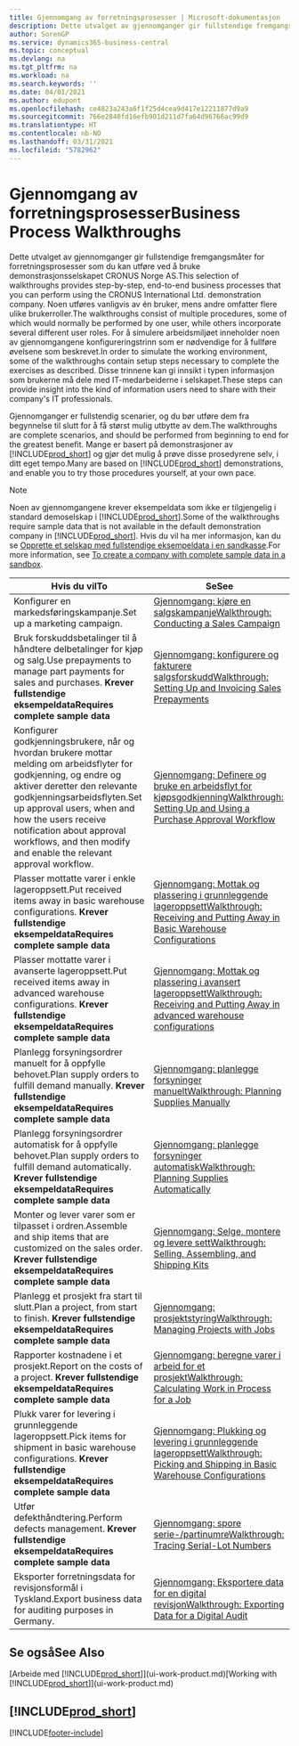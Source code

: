 ```yaml
---
title: Gjennomgang av forretningsprosesser | Microsoft-dokumentasjon
description: Dette utvalget av gjennomganger gir fullstendige fremgangsmåter for forretningsprosesser som du kan utføre ved å bruke demonstrasjonsselskapet CRONUS Norge AS.
author: SorenGP
ms.service: dynamics365-business-central
ms.topic: conceptual
ms.devlang: na
ms.tgt_pltfrm: na
ms.workload: na
ms.search.keywords: ''
ms.date: 04/01/2021
ms.author: edupont
ms.openlocfilehash: ce4823a243a6f1f25d4cea9d417e12211877d9a9
ms.sourcegitcommit: 766e2840fd16efb901d211d7fa64d96766ac99d9
ms.translationtype: HT
ms.contentlocale: nb-NO
ms.lasthandoff: 03/31/2021
ms.locfileid: "5782962"
---
```

# <a name="business-process-walkthroughs"></a><span data-ttu-id="a4a3c-103">Gjennomgang av forretningsprosesser</span><span class="sxs-lookup"><span data-stu-id="a4a3c-103">Business Process Walkthroughs</span></span>

<span data-ttu-id="a4a3c-104">Dette utvalget av gjennomganger gir fullstendige fremgangsmåter for forretningsprosesser som du kan utføre ved å bruke demonstrasjonsselskapet CRONUS Norge AS.</span><span class="sxs-lookup"><span data-stu-id="a4a3c-104">This selection of walkthroughs provides step-by-step, end-to-end business processes that you can perform using the CRONUS International Ltd. demonstration company.</span></span> <span data-ttu-id="a4a3c-105">Noen utføres vanligvis av én bruker, mens andre omfatter flere ulike brukerroller.</span><span class="sxs-lookup"><span data-stu-id="a4a3c-105">The walkthroughs consist of multiple procedures, some of which would normally be performed by one user, while others incorporate several different user roles.</span></span> <span data-ttu-id="a4a3c-106">For å simulere arbeidsmiljøet inneholder noen av gjennomgangene konfigureringstrinn som er nødvendige for å fullføre øvelsene som beskrevet.</span><span class="sxs-lookup"><span data-stu-id="a4a3c-106">In order to simulate the working environment, some of the walkthroughs contain setup steps necessary to complete the exercises as described.</span></span> <span data-ttu-id="a4a3c-107">Disse trinnene kan gi innsikt i typen informasjon som brukerne må dele med IT-medarbeiderne i selskapet.</span><span class="sxs-lookup"><span data-stu-id="a4a3c-107">These steps can provide insight into the kind of information users need to share with their company's IT professionals.</span></span>  

 <span data-ttu-id="a4a3c-108">Gjennomganger er fullstendig scenarier, og du bør utføre dem fra begynnelse til slutt for å få størst mulig utbytte av dem.</span><span class="sxs-lookup"><span data-stu-id="a4a3c-108">The walkthroughs are complete scenarios, and should be performed from beginning to end for the greatest benefit.</span></span> <span data-ttu-id="a4a3c-109">Mange er basert på demonstrasjoner av [!INCLUDE[prod_short](includes/prod_short.md)] og gjør det mulig å prøve disse prosedyrene selv, i ditt eget tempo.</span><span class="sxs-lookup"><span data-stu-id="a4a3c-109">Many are based on [!INCLUDE[prod_short](includes/prod_short.md)] demonstrations, and enable you to try those procedures yourself, at your own pace.</span></span>  

> [!NOTE]
> <span data-ttu-id="a4a3c-110">Noen av gjennomgangene krever eksempeldata som ikke er tilgjengelig i standard demoselskap i [!INCLUDE[prod_short](includes/prod_short.md)].</span><span class="sxs-lookup"><span data-stu-id="a4a3c-110">Some of the walkthroughs require sample data that is not available in the default demonstration company in [!INCLUDE[prod_short](includes/prod_short.md)].</span></span> <span data-ttu-id="a4a3c-111">Hvis du vil ha mer informasjon, kan du se [Opprette et selskap med fullstendige eksempeldata i en sandkasse](across-how-create-sandbox-environment.md#to-create-a-company-with-complete-sample-data-in-a-sandbox).</span><span class="sxs-lookup"><span data-stu-id="a4a3c-111">For more information, see [To create a company with complete sample data in a sandbox](across-how-create-sandbox-environment.md#to-create-a-company-with-complete-sample-data-in-a-sandbox).</span></span>

|<span data-ttu-id="a4a3c-112">Hvis du vil</span><span class="sxs-lookup"><span data-stu-id="a4a3c-112">To</span></span>|<span data-ttu-id="a4a3c-113">Se</span><span class="sxs-lookup"><span data-stu-id="a4a3c-113">See</span></span>|  
|--------|---------|  
|<span data-ttu-id="a4a3c-114">Konfigurer en markedsføringskampanje.</span><span class="sxs-lookup"><span data-stu-id="a4a3c-114">Set up a marketing campaign.</span></span>|[<span data-ttu-id="a4a3c-115">Gjennomgang: kjøre en salgskampanje</span><span class="sxs-lookup"><span data-stu-id="a4a3c-115">Walkthrough: Conducting a Sales Campaign</span></span>](walkthrough-conducting-a-sales-campaign.md)|  
|<span data-ttu-id="a4a3c-116">Bruk forskuddsbetalinger til å håndtere delbetalinger for kjøp og salg.</span><span class="sxs-lookup"><span data-stu-id="a4a3c-116">Use prepayments to manage part payments for sales and purchases.</span></span> <span data-ttu-id="a4a3c-117">**Krever fullstendige eksempeldata**</span><span class="sxs-lookup"><span data-stu-id="a4a3c-117">**Requires complete sample data**</span></span> |[<span data-ttu-id="a4a3c-118">Gjennomgang: konfigurere og fakturere salgsforskudd</span><span class="sxs-lookup"><span data-stu-id="a4a3c-118">Walkthrough: Setting Up and Invoicing Sales Prepayments</span></span>](walkthrough-setting-up-and-invoicing-sales-prepayments.md)|  
|<span data-ttu-id="a4a3c-119">Konfigurer godkjenningsbrukere, når og hvordan brukere mottar melding om arbeidsflyter for godkjenning, og endre og aktiver deretter den relevante godkjenningsarbeidsflyten.</span><span class="sxs-lookup"><span data-stu-id="a4a3c-119">Set up approval users, when and how the users receive notification about approval workflows, and then modify and enable the relevant approval workflow.</span></span>|[<span data-ttu-id="a4a3c-120">Gjennomgang: Definere og bruke en arbeidsflyt for kjøpsgodkjenning</span><span class="sxs-lookup"><span data-stu-id="a4a3c-120">Walkthrough: Setting Up and Using a Purchase Approval Workflow</span></span>](walkthrough-setting-up-and-using-a-purchase-approval-workflow.md)|  
|<span data-ttu-id="a4a3c-121">Plasser mottatte varer i enkle lageroppsett.</span><span class="sxs-lookup"><span data-stu-id="a4a3c-121">Put received items away in basic warehouse configurations.</span></span> <span data-ttu-id="a4a3c-122">**Krever fullstendige eksempeldata**</span><span class="sxs-lookup"><span data-stu-id="a4a3c-122">**Requires complete sample data**</span></span>|[<span data-ttu-id="a4a3c-123">Gjennomgang: Mottak og plassering i grunnleggende lageroppsett</span><span class="sxs-lookup"><span data-stu-id="a4a3c-123">Walkthrough: Receiving and Putting Away in Basic Warehouse Configurations</span></span>](walkthrough-receiving-and-putting-away-in-basic-warehousing.md)|  
|<span data-ttu-id="a4a3c-124">Plasser mottatte varer i avanserte lageroppsett.</span><span class="sxs-lookup"><span data-stu-id="a4a3c-124">Put received items away in advanced warehouse configurations.</span></span> <span data-ttu-id="a4a3c-125">**Krever fullstendige eksempeldata**</span><span class="sxs-lookup"><span data-stu-id="a4a3c-125">**Requires complete sample data**</span></span>|[<span data-ttu-id="a4a3c-126">Gjennomgang: Mottak og plassering i avansert lageroppsett</span><span class="sxs-lookup"><span data-stu-id="a4a3c-126">Walkthrough: Receiving and Putting Away in advanced warehouse configurations</span></span>](walkthrough-receiving-and-putting-away-in-advanced-warehousing.md)|  
|<span data-ttu-id="a4a3c-127">Planlegg forsyningsordrer manuelt for å oppfylle behovet.</span><span class="sxs-lookup"><span data-stu-id="a4a3c-127">Plan supply orders to fulfill demand manually.</span></span> <span data-ttu-id="a4a3c-128">**Krever fullstendige eksempeldata**</span><span class="sxs-lookup"><span data-stu-id="a4a3c-128">**Requires complete sample data**</span></span>|[<span data-ttu-id="a4a3c-129">Gjennomgang: planlegge forsyninger manuelt</span><span class="sxs-lookup"><span data-stu-id="a4a3c-129">Walkthrough: Planning Supplies Manually</span></span>](walkthrough-planning-supplies-manually.md)|  
|<span data-ttu-id="a4a3c-130">Planlegg forsyningsordrer automatisk for å oppfylle behovet.</span><span class="sxs-lookup"><span data-stu-id="a4a3c-130">Plan supply orders to fulfill demand automatically.</span></span> <span data-ttu-id="a4a3c-131">**Krever fullstendige eksempeldata**</span><span class="sxs-lookup"><span data-stu-id="a4a3c-131">**Requires complete sample data**</span></span>|[<span data-ttu-id="a4a3c-132">Gjennomgang: planlegge forsyninger automatisk</span><span class="sxs-lookup"><span data-stu-id="a4a3c-132">Walkthrough: Planning Supplies Automatically</span></span>](walkthrough-planning-supplies-automatically.md)|  
|<span data-ttu-id="a4a3c-133">Monter og lever varer som er tilpasset i ordren.</span><span class="sxs-lookup"><span data-stu-id="a4a3c-133">Assemble and ship items that are customized on the sales order.</span></span> <span data-ttu-id="a4a3c-134">**Krever fullstendige eksempeldata**</span><span class="sxs-lookup"><span data-stu-id="a4a3c-134">**Requires complete sample data**</span></span>|[<span data-ttu-id="a4a3c-135">Gjennomgang: Selge, montere og levere sett</span><span class="sxs-lookup"><span data-stu-id="a4a3c-135">Walkthrough: Selling, Assembling, and Shipping Kits</span></span>](walkthrough-selling-assembling-and-shipping-kits.md)|  
|<span data-ttu-id="a4a3c-136">Planlegg et prosjekt fra start til slutt.</span><span class="sxs-lookup"><span data-stu-id="a4a3c-136">Plan a project, from start to finish.</span></span> <span data-ttu-id="a4a3c-137">**Krever fullstendige eksempeldata**</span><span class="sxs-lookup"><span data-stu-id="a4a3c-137">**Requires complete sample data**</span></span>|[<span data-ttu-id="a4a3c-138">Gjennomgang: prosjektstyring</span><span class="sxs-lookup"><span data-stu-id="a4a3c-138">Walkthrough: Managing Projects with Jobs</span></span>](walkthrough-managing-projects-with-jobs.md)|  
|<span data-ttu-id="a4a3c-139">Rapporter kostnadene i et prosjekt.</span><span class="sxs-lookup"><span data-stu-id="a4a3c-139">Report on the costs of a project.</span></span> <span data-ttu-id="a4a3c-140">**Krever fullstendige eksempeldata**</span><span class="sxs-lookup"><span data-stu-id="a4a3c-140">**Requires complete sample data**</span></span>|[<span data-ttu-id="a4a3c-141">Gjennomgang: beregne varer i arbeid for et prosjekt</span><span class="sxs-lookup"><span data-stu-id="a4a3c-141">Walkthrough: Calculating Work in Process for a Job</span></span>](walkthrough-calculating-work-in-process-for-a-job.md)|  
|<span data-ttu-id="a4a3c-142">Plukk varer for levering i grunnleggende lageroppsett.</span><span class="sxs-lookup"><span data-stu-id="a4a3c-142">Pick items for shipment in basic warehouse configurations.</span></span> <span data-ttu-id="a4a3c-143">**Krever fullstendige eksempeldata**</span><span class="sxs-lookup"><span data-stu-id="a4a3c-143">**Requires complete sample data**</span></span>|[<span data-ttu-id="a4a3c-144">Gjennomgang: Plukking og levering i grunnleggende lageroppsett</span><span class="sxs-lookup"><span data-stu-id="a4a3c-144">Walkthrough: Picking and Shipping in Basic Warehouse Configurations</span></span>](walkthrough-picking-and-shipping-in-basic-warehousing.md)|  
|<span data-ttu-id="a4a3c-145">Utfør defekthåndtering.</span><span class="sxs-lookup"><span data-stu-id="a4a3c-145">Perform defects management.</span></span> <span data-ttu-id="a4a3c-146">**Krever fullstendige eksempeldata**</span><span class="sxs-lookup"><span data-stu-id="a4a3c-146">**Requires complete sample data**</span></span>|[<span data-ttu-id="a4a3c-147">Gjennomgang: spore serie-/partinumre</span><span class="sxs-lookup"><span data-stu-id="a4a3c-147">Walkthrough: Tracing Serial-Lot Numbers</span></span>](walkthrough-tracing-serial-lot-numbers.md)|
|<span data-ttu-id="a4a3c-148">Eksporter forretningsdata for revisjonsformål i Tyskland.</span><span class="sxs-lookup"><span data-stu-id="a4a3c-148">Export business data for auditing purposes in Germany.</span></span>|[<span data-ttu-id="a4a3c-149">Gjennomgang: Eksportere data for en digital revisjon</span><span class="sxs-lookup"><span data-stu-id="a4a3c-149">Walkthrough: Exporting Data for a Digital Audit</span></span>](LocalFunctionality/Germany/walkthrough-exporting-data-for-a-digital-audit.md)|

## <a name="see-also"></a><span data-ttu-id="a4a3c-150">Se også</span><span class="sxs-lookup"><span data-stu-id="a4a3c-150">See Also</span></span>

<span data-ttu-id="a4a3c-151">[Arbeide med [!INCLUDE[prod_short](includes/prod_short.md)]](ui-work-product.md)</span><span class="sxs-lookup"><span data-stu-id="a4a3c-151">[Working with [!INCLUDE[prod_short](includes/prod_short.md)]](ui-work-product.md)</span></span>  

## [!INCLUDE[prod_short](includes/free_trial_md.md)]  


[!INCLUDE[footer-include](includes/footer-banner.md)]